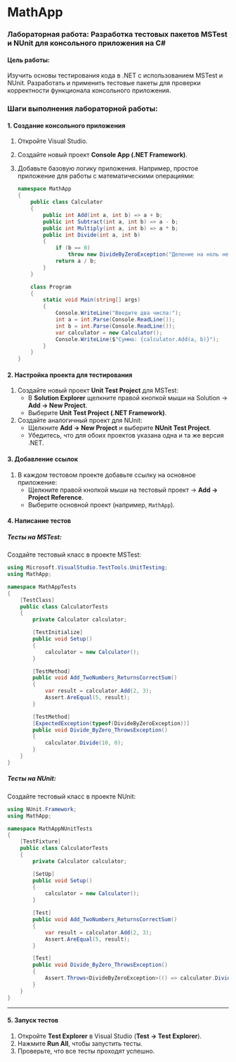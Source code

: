 # MathApp
### Лабораторная работа: Разработка тестовых пакетов MSTest и NUnit для консольного приложения на C#

#### Цель работы:
Изучить основы тестирования кода в .NET с использованием MSTest и NUnit. Разработать и применить тестовые пакеты для проверки корректности функционала консольного приложения.



### Шаги выполнения лабораторной работы:

#### 1. **Создание консольного приложения**
1. Откройте Visual Studio.
2. Создайте новый проект **Console App (.NET Framework)**.
3. Добавьте базовую логику приложения. Например, простое приложение для работы с математическими операциями:
   
   ```csharp
   namespace MathApp
   {
       public class Calculator
       {
           public int Add(int a, int b) => a + b;
           public int Subtract(int a, int b) => a - b;
           public int Multiply(int a, int b) => a * b;
           public int Divide(int a, int b) 
           {
               if (b == 0)
                   throw new DivideByZeroException("Деление на ноль невозможно.");
               return a / b;
           }
       }

       class Program
       {
           static void Main(string[] args)
           {
               Console.WriteLine("Введите два числа:");
               int a = int.Parse(Console.ReadLine());
               int b = int.Parse(Console.ReadLine());
               var calculator = new Calculator();
               Console.WriteLine($"Сумма: {calculator.Add(a, b)}");
           }
       }
   }
   ```



#### 2. **Настройка проекта для тестирования**
1. Создайте новый проект **Unit Test Project** для MSTest:
   - В **Solution Explorer** щелкните правой кнопкой мыши на Solution -> **Add -> New Project**.
   - Выберите **Unit Test Project (.NET Framework)**.
2. Создайте аналогичный проект для NUnit:
   - Щелкните **Add -> New Project** и выберите **NUnit Test Project**.
   - Убедитесь, что для обоих проектов указана одна и та же версия .NET.



#### 3. **Добавление ссылок**
1. В каждом тестовом проекте добавьте ссылку на основное приложение:
   - Щелкните правой кнопкой мыши на тестовый проект -> **Add -> Project Reference**.
   - Выберите основной проект (например, `MathApp`).



#### 4. **Написание тестов**

##### Тесты на MSTest:
Создайте тестовый класс в проекте MSTest:

```csharp
using Microsoft.VisualStudio.TestTools.UnitTesting;
using MathApp;

namespace MathAppTests
{
    [TestClass]
    public class CalculatorTests
    {
        private Calculator calculator;

        [TestInitialize]
        public void Setup()
        {
            calculator = new Calculator();
        }

        [TestMethod]
        public void Add_TwoNumbers_ReturnsCorrectSum()
        {
            var result = calculator.Add(2, 3);
            Assert.AreEqual(5, result);
        }

        [TestMethod]
        [ExpectedException(typeof(DivideByZeroException))]
        public void Divide_ByZero_ThrowsException()
        {
            calculator.Divide(10, 0);
        }
    }
}
```

##### Тесты на NUnit:
Создайте тестовый класс в проекте NUnit:

```csharp
using NUnit.Framework;
using MathApp;

namespace MathAppNUnitTests
{
    [TestFixture]
    public class CalculatorTests
    {
        private Calculator calculator;

        [SetUp]
        public void Setup()
        {
            calculator = new Calculator();
        }

        [Test]
        public void Add_TwoNumbers_ReturnsCorrectSum()
        {
            var result = calculator.Add(2, 3);
            Assert.AreEqual(5, result);
        }

        [Test]
        public void Divide_ByZero_ThrowsException()
        {
            Assert.Throws<DivideByZeroException>(() => calculator.Divide(10, 0));
        }
    }
}
```

---

#### 5. **Запуск тестов**
1. Откройте **Test Explorer** в Visual Studio (**Test -> Test Explorer**).
2. Нажмите **Run All**, чтобы запустить тесты.
3. Проверьте, что все тесты проходят успешно.
